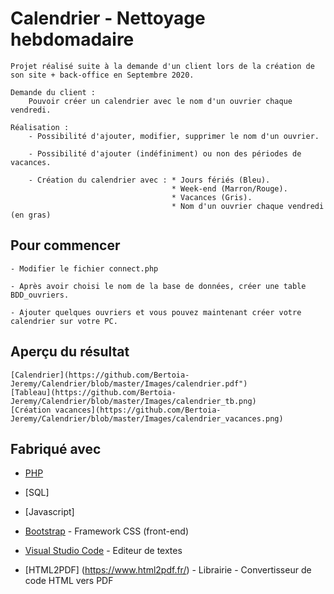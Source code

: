 # Calendrier - Nettoyage hebdomadaire

    Projet réalisé suite à la demande d'un client lors de la création de son site + back-office en Septembre 2020.  
  
    Demande du client :  
        Pouvoir créer un calendrier avec le nom d'un ouvrier chaque vendredi.  
  
    Réalisation :  
        - Possibilité d'ajouter, modifier, supprimer le nom d'un ouvrier.  
          
        - Possibilité d'ajouter (indéfiniment) ou non des périodes de vacances.  
          
        - Création du calendrier avec : * Jours fériés (Bleu).  
                                        * Week-end (Marron/Rouge).  
                                        * Vacances (Gris).  
                                        * Nom d'un ouvrier chaque vendredi (en gras)  


## Pour commencer

    - Modifier le fichier connect.php

    - Après avoir choisi le nom de la base de données, créer une table BDD_ouvriers.

    - Ajouter quelques ouvriers et vous pouvez maintenant créer votre calendrier sur votre PC.


## Aperçu du résultat
    [Calendrier](https://github.com/Bertoia-Jeremy/Calendrier/blob/master/Images/calendrier.pdf")
    [Tableau](https://github.com/Bertoia-Jeremy/Calendrier/blob/master/Images/calendrier_tb.png)
    [Création vacances](https://github.com/Bertoia-Jeremy/Calendrier/blob/master/Images/calendrier_vacances.png)


## Fabriqué avec
* [PHP](https://fr.wikipedia.org/wiki/PHP#/media/Fichier:PHP-logo.svg)
* [SQL]
* [Javascript]
* [Bootstrap](https://getbootstrap.com/docs/4.4/getting-started/introduction/) - Framework CSS (front-end)

* [Visual Studio Code](https://code.visualstudio.com/) - Editeur de textes

* [HTML2PDF] (https://www.html2pdf.fr/) - Librairie - Convertisseur de code HTML vers PDF



